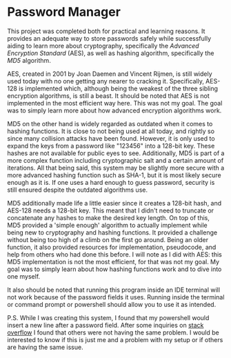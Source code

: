 # Password Manager
This project was completed both for practical and learning reasons. It provides
an adequate way to store passwords safely while successfully aiding to learn more about
cryptography, specifically the *Advanced Encryption Standard* (AES), as well as
hashing algorithm, specifically the *MD5* algorithm.

AES, created in 2001 by Joan Daemen and Vincent Rijmen, is still widely used today with no one getting
any nearer to cracking it. Specifically, AES-128 is implemented which, although being
the weakest of the three sibling encryption algorithms, is still a beast. It should
be noted that AES is not implemented in the most efficient way here. This was not my goal.
The goal was to simply learn more about how advanced encryption algorithms work.

MD5 on the other hand is widely regarded as outdated when it comes to hashing
functions. It is close to not being used at all today, and rightly so since many
collision attacks have been found. However, it is only used to expand the keys from 
a password like "123456" into a 128-bit key. These hashes are not available for public 
eyes to see. Additionally, MD5 is part of a more complex function including cryptographic
salt and a certain amount of iterations. All that being said, this system may be 
slightly more secure with a more advanced hashing function such as SHA-1, but it is most
likely secure enough as it is. If one uses a hard enough to guess password, security is
still ensured despite the outdated algorithms use.

MD5 additionally made life a little easier since it creates a 128-bit hash, and AES-128 needs a 128-bit
key. This meant that I didn't need to truncate or concatenate any hashes to make the desired key length.
On top of this, MD5 provided a 'simple enough' algorithm to actually implement while being new to
cryptography and hashing functions. It provided a challenge without being too high of a climb on the first
go around. Being an older function, it also provided resources for implementation, pseudocode, and help from
others who had done this before. I will note as I did with AES: this MD5 implementation is not the most efficient,
for that was not my goal. My goal was to simply learn about how hashing functions work and to dive into one myself.

It also should be noted that running this program inside an IDE terminal will not work because of the password
fields it uses. Running inside the terminal or command prompt or powershell should allow you to use it as intended.

P.S. While I was creating this system, I found that my powershell would insert a new line after a password field. After
some inquiries on 
[stack overflow](https://stackoverflow.com/questions/78551272/why-is-console-readpassword-inserting-a-line) 
I found that others were not having the same problem. I would be interested to know if this is just me and a problem
with my setup or if others are having the same issue.